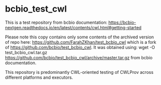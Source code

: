 # bcbio_test_cwl

This is a test repository from bcbio documentation: 
https://bcbio-nextgen.readthedocs.io/en/latest/contents/cwl.html#getting-started

Please note this copy contains  only  some contents of the archived version of repo here: https://github.com/FarahZKhan/test_bcbio_cwl which is a fork
of https://github.com/bcbio/test_bcbio_cwl. It was obtained using: wget -O test_bcbio_cwl.tar.gz https://github.com/bcbio/test_bcbio_cwl/archive/master.tar.gz from bcbio documentation. 

This repository is predominantly CWL-oriented testing of CWLProv across different platforms and executors. 

